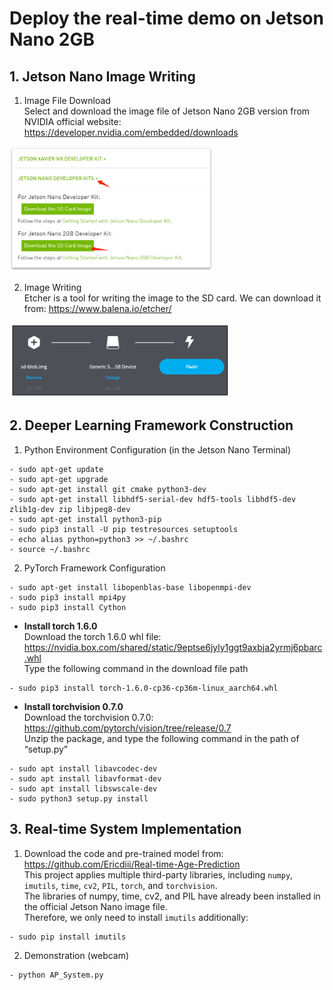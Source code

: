 # Deploy the real-time demo on Jetson Nano 2GB

## 1. Jetson Nano Image Writing
1. Image File Download </br>
Select and download the image file of Jetson Nano 2GB version from NVIDIA official website: https://developer.nvidia.com/embedded/downloads </br>
<img src="https://github.com/Ericdiii/Real-time-Age-Prediction/blob/demo/image/1.png?raw=true" height="200"/>

2. Image Writing </br>
Etcher is a tool for writing the image to the SD card. We can download it from: https://www.balena.io/etcher/ </br>
<img src="https://github.com/Ericdiii/Real-time-Age-Prediction/blob/demo/image/2.png?raw=true" height="120"/>

## 2. Deeper Learning Framework Construction

1. Python Environment Configuration (in the Jetson Nano Terminal) </br>
```
- sudo apt-get update
- sudo apt-get upgrade
- sudo apt-get install git cmake python3-dev
- sudo apt-get install libhdf5-serial-dev hdf5-tools libhdf5-dev zlib1g-dev zip libjpeg8-dev
- sudo apt-get install python3-pip
- sudo pip3 install -U pip testresources setuptools
- echo alias python=python3 >> ~/.bashrc
- source ~/.bashrc
```
2. PyTorch Framework Configuration </br>
```
- sudo apt-get install libopenblas-base libopenmpi-dev
- sudo pip3 install mpi4py
- sudo pip3 install Cython
```
- **Install torch 1.6.0** </br>
Download the torch 1.6.0 whl file: https://nvidia.box.com/shared/static/9eptse6jyly1ggt9axbja2yrmj6pbarc.whl </br>
Type the following command in the download file path
```
- sudo pip3 install torch-1.6.0-cp36-cp36m-linux_aarch64.whl
```
- **Install torchvision 0.7.0** </br>
Download the torchvision 0.7.0: https://github.com/pytorch/vision/tree/release/0.7 </br>
Unzip the package, and type the following command in the path of “setup.py”
```
- sudo apt install libavcodec-dev
- sudo apt install libavformat-dev
- sudo apt install libswscale-dev
- sudo python3 setup.py install
```
## 3. Real-time System Implementation
1. Download the code and pre-trained model from: https://github.com/Ericdiii/Real-time-Age-Prediction </br>
This project applies multiple third-party libraries, including `numpy`, `imutils`, `time`, `cv2`, `PIL`, `torch`, and `torchvision`. </br>
The libraries of numpy, time, cv2, and PIL have already been installed in the official Jetson Nano image file. </br>
Therefore, we only need to install `imutils` additionally:
```
- sudo pip install imutils
```
2. Demonstration (webcam)
```
- python AP_System.py
```
